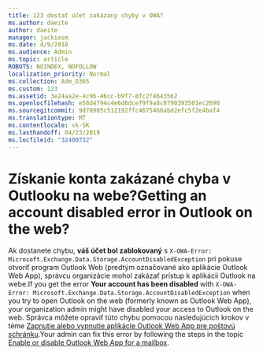 ```yaml
---
title: 123 dostať účet zakázaný chyby v OWA?
ms.author: daeite
author: daeite
manager: jackiesm
ms.date: 4/9/2018
ms.audience: Admin
ms.topic: article
ROBOTS: NOINDEX, NOFOLLOW
localization_priority: Normal
ms.collection: Adm_O365
ms.custom: 123
ms.assetid: 3e24aa2e-4c96-46cc-b9f7-8fc2f4643562
ms.openlocfilehash: e58d4794c4e6d6dcef9f9a8c0790393501ec2690
ms.sourcegitcommit: 9d78905c512192ffc4675468abd2efc5f2e4baf4
ms.translationtype: MT
ms.contentlocale: sk-SK
ms.lasthandoff: 04/23/2019
ms.locfileid: "32400732"
---
```

# <a name="getting-an-account-disabled-error-in-outlook-on-the-web"></a><span data-ttu-id="d349f-102">Získanie konta zakázané chyba v Outlooku na webe?</span><span class="sxs-lookup"><span data-stu-id="d349f-102">Getting an account disabled error in Outlook on the web?</span></span>

<span data-ttu-id="d349f-103">Ak dostanete chybu, **váš účet bol zablokovaný** s `X-OWA-Error: Microsoft.Exchange.Data.Storage.AccountDisabledException` pri pokuse otvoriť program Outlook Web (predtým označované ako aplikácie Outlook Web App), správcu organizácie mohol zakázať prístup k aplikácii Outlook na webe.</span><span class="sxs-lookup"><span data-stu-id="d349f-103">If you get the error **Your account has been disabled** with  `X-OWA-Error: Microsoft.Exchange.Data.Storage.AccountDisabledException` when you try to open Outlook on the web (formerly known as Outlook Web App), your organization admin might have disabled your access to Outlook on the web.</span></span> <span data-ttu-id="d349f-104">Správca môžete opraviť túto chybu pomocou nasledujúcich krokov v téme [Zapnutie alebo vypnutie aplikácie Outlook Web App pre poštovú schránku](https://technet.microsoft.com/library/bb124124%28v=exchg.150%29.aspx).</span><span class="sxs-lookup"><span data-stu-id="d349f-104">Your admin can fix this error by following the steps in the topic [Enable or disable Outlook Web App for a mailbox](https://technet.microsoft.com/library/bb124124%28v=exchg.150%29.aspx).</span></span>